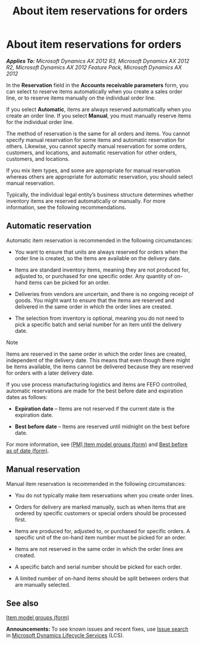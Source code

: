 ﻿---
title: About item reservations for orders
TOCTitle: About item reservations for orders
ms:assetid: 0f083678-98c4-4ff7-937b-de26d072cb9b
ms:mtpsurl: https://technet.microsoft.com/en-us/library/Aa496414(v=AX.60)
ms:contentKeyID: 36056014
ms.date: 04/18/2014
mtps_version: v=AX.60
f1_keywords:
- auto reservation
- automatic reservation
- manual reservation
- reserve inventory
- reserve manually
---

# About item reservations for orders 


_**Applies To:** Microsoft Dynamics AX 2012 R3, Microsoft Dynamics AX 2012 R2, Microsoft Dynamics AX 2012 Feature Pack, Microsoft Dynamics AX 2012_

In the **Reservation** field in the **Accounts receivable parameters** form, you can select to reserve items automatically when you create a sales order line, or to reserve items manually on the individual order line.

If you select **Automatic**, items are always reserved automatically when you create an order line. If you select **Manual**, you must manually reserve items for the individual order line.

The method of reservation is the same for all orders and items. You cannot specify manual reservation for some items and automatic reservation for others. Likewise, you cannot specify manual reservation for some orders, customers, and locations, and automatic reservation for other orders, customers, and locations.

If you mix item types, and some are appropriate for manual reservation whereas others are appropriate for automatic reservation, you should select manual reservation.

Typically, the individual legal entity’s business structure determines whether inventory items are reserved automatically or manually. For more information, see the following recommendations.

## Automatic reservation

Automatic item reservation is recommended in the following circumstances:

  - You want to ensure that units are always reserved for orders when the order line is created, so the items are available on the delivery date.

  - Items are standard inventory items, meaning they are not produced for, adjusted to, or purchased for one specific order. Any quantity of on-hand items can be picked for an order.

  - Deliveries from vendors are uncertain, and there is no ongoing receipt of goods. You might want to ensure that the items are reserved and delivered in the same order in which the order lines are created.

  - The selection from inventory is optional, meaning you do not need to pick a specific batch and serial number for an item until the delivery date.


> [!NOTE]
> <P>Items are reserved in the same order in which the order lines are created, independent of the delivery date. This means that even though there might be items available, the items cannot be delivered because they are reserved for orders with a later delivery date.</P>
> <P>If you use process manufacturing logistics and items are FEFO controlled, automatic reservations are made for the best before date and expiration dates as follows:</P>
> <UL>
> <LI>
> <P><STRONG>Expiration date</STRONG> – Items are not reserved if the current date is the expiration date.</P>
> <LI>
> <P><STRONG>Best before date</STRONG> – Items are reserved until midnight on the best before date.</P></LI></UL>
> <P>For more information, see <A href="https://technet.microsoft.com/hh328695">(PM) Item model groups (form)</A> and <A href="https://technet.microsoft.com/en-us/library/hh227546(v=ax.60)">Best before as of date (form)</A>.</P>



## Manual reservation

Manual item reservation is recommended in the following circumstances:

  - You do not typically make item reservations when you create order lines.

  - Orders for delivery are marked manually, such as when items that are ordered by specific customers or special orders should be processed first.

  - Items are produced for, adjusted to, or purchased for specific orders. A specific unit of the on-hand item number must be picked for an order.

  - Items are not reserved in the same order in which the order lines are created.

  - A specific batch and serial number should be picked for each order.

  - A limited number of on-hand items should be split between orders that are manually selected.

## See also

[Item model groups (form)](https://technet.microsoft.com/en-us/library/aa577092\(v=ax.60\))

  
**Announcements:** To see known issues and recent fixes, use [Issue search](http://go.microsoft.com/fwlink/?linkid=389258) in [Microsoft Dynamics Lifecycle Services](http://go.microsoft.com/fwlink/?linkid=306505) (LCS).

